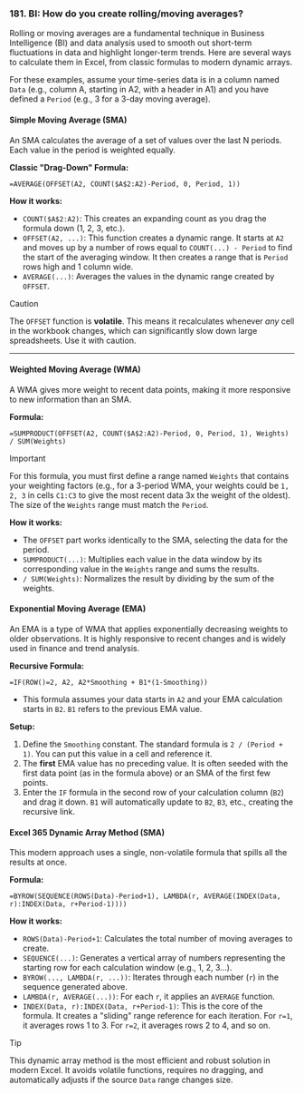 ### 181. BI: How do you create rolling/moving averages?

Rolling or moving averages are a fundamental technique in Business Intelligence (BI) and data analysis used to smooth out short-term fluctuations in data and highlight longer-term trends. Here are several ways to calculate them in Excel, from classic formulas to modern dynamic arrays.

For these examples, assume your time-series data is in a column named `Data` (e.g., column A, starting in A2, with a header in A1) and you have defined a `Period` (e.g., 3 for a 3-day moving average).

#### Simple Moving Average (SMA)

An SMA calculates the average of a set of values over the last N periods. Each value in the period is weighted equally.

**Classic "Drag-Down" Formula:**
```excel
=AVERAGE(OFFSET(A2, COUNT($A$2:A2)-Period, 0, Period, 1))
```

**How it works:**
*   `COUNT($A$2:A2)`: This creates an expanding count as you drag the formula down (1, 2, 3, etc.).
*   `OFFSET(A2, ...)`: This function creates a dynamic range. It starts at `A2` and moves up by a number of rows equal to `COUNT(...) - Period` to find the start of the averaging window. It then creates a range that is `Period` rows high and 1 column wide.
*   `AVERAGE(...)`: Averages the values in the dynamic range created by `OFFSET`.

> [!CAUTION]
> The `OFFSET` function is **volatile**. This means it recalculates whenever *any* cell in the workbook changes, which can significantly slow down large spreadsheets. Use it with caution.

---

#### Weighted Moving Average (WMA)

A WMA gives more weight to recent data points, making it more responsive to new information than an SMA.

**Formula:**
```excel
=SUMPRODUCT(OFFSET(A2, COUNT($A$2:A2)-Period, 0, Period, 1), Weights) / SUM(Weights)
```
> [!IMPORTANT]
> For this formula, you must first define a range named `Weights` that contains your weighting factors (e.g., for a 3-period WMA, your weights could be `1, 2, 3` in cells `C1:C3` to give the most recent data 3x the weight of the oldest). The size of the `Weights` range must match the `Period`.

**How it works:**
*   The `OFFSET` part works identically to the SMA, selecting the data for the period.
*   `SUMPRODUCT(...)`: Multiplies each value in the data window by its corresponding value in the `Weights` range and sums the results.
*   `/ SUM(Weights)`: Normalizes the result by dividing by the sum of the weights.

#### Exponential Moving Average (EMA)

An EMA is a type of WMA that applies exponentially decreasing weights to older observations. It is highly responsive to recent changes and is widely used in finance and trend analysis.

**Recursive Formula:**
```excel
=IF(ROW()=2, A2, A2*Smoothing + B1*(1-Smoothing))
```
*   This formula assumes your data starts in `A2` and your EMA calculation starts in `B2`. `B1` refers to the previous EMA value.

**Setup:**
1.  Define the `Smoothing` constant. The standard formula is `2 / (Period + 1)`. You can put this value in a cell and reference it.
2.  The **first** EMA value has no preceding value. It is often seeded with the first data point (as in the formula above) or an SMA of the first few points.
3.  Enter the `IF` formula in the second row of your calculation column (`B2`) and drag it down. `B1` will automatically update to `B2`, `B3`, etc., creating the recursive link.

#### Excel 365 Dynamic Array Method (SMA)

This modern approach uses a single, non-volatile formula that spills all the results at once.

**Formula:**
```excel
=BYROW(SEQUENCE(ROWS(Data)-Period+1), LAMBDA(r, AVERAGE(INDEX(Data, r):INDEX(Data, r+Period-1))))
```

**How it works:**
*   `ROWS(Data)-Period+1`: Calculates the total number of moving averages to create.
*   `SEQUENCE(...)`: Generates a vertical array of numbers representing the starting row for each calculation window (e.g., 1, 2, 3...).
*   `BYROW(..., LAMBDA(r, ...))`: Iterates through each number (`r`) in the sequence generated above.
*   `LAMBDA(r, AVERAGE(...))`: For each `r`, it applies an `AVERAGE` function.
*   `INDEX(Data, r):INDEX(Data, r+Period-1)`: This is the core of the formula. It creates a "sliding" range reference for each iteration. For `r=1`, it averages rows 1 to 3. For `r=2`, it averages rows 2 to 4, and so on.

> [!TIP]
> This dynamic array method is the most efficient and robust solution in modern Excel. It avoids volatile functions, requires no dragging, and automatically adjusts if the source `Data` range changes size.

